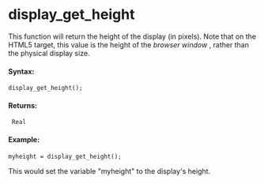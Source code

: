 # display_get_height

This function will return the height of the display (in pixels). Note
that on the HTML5 target, this value is the height of the *browser
window* , rather than the physical display size.

#### Syntax:

``` gml
display_get_height();
```

#### Returns:

``` gml
 Real
```

#### Example:

``` gml
myheight = display_get_height();
```

This would set the variable "myheight" to the display's height.
